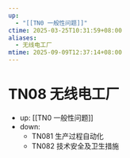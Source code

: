 ```yaml
---
up:
  - "[[TN0 一般性问题]]"
ctime: 2025-03-25T10:31:59+08:00
aliases:
  - 无线电工厂
mtime: 2025-09-09T12:37:14+08:00
---
```


# TN08 无线电工厂

- up: [[TN0 一般性问题]]
- down:	
	- TN081 生产过程自动化
	- TN082 技术安全及卫生措施
	
